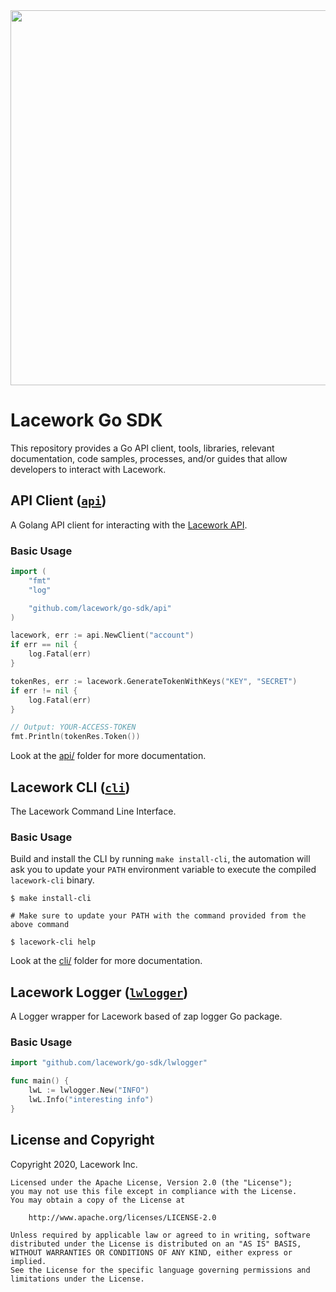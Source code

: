 <img src="https://techally-content.s3-us-west-1.amazonaws.com/public-content/lacework_logo_full.png" width="600">

# Lacework Go SDK

This repository provides a Go API client, tools, libraries, relevant documentation, code
samples, processes, and/or guides that allow developers to interact with Lacework.

## API Client ([`api`](api/))

A Golang API client for interacting with the [Lacework API](https://support.lacework.com/hc/en-us/categories/360002496114-Lacework-API-).

### Basic Usage
```go
import (
	"fmt"
	"log"

	"github.com/lacework/go-sdk/api"
)

lacework, err := api.NewClient("account")
if err == nil {
	log.Fatal(err)
}

tokenRes, err := lacework.GenerateTokenWithKeys("KEY", "SECRET")
if err != nil {
	log.Fatal(err)
}

// Output: YOUR-ACCESS-TOKEN
fmt.Println(tokenRes.Token())
```
Look at the [api/](api/) folder for more documentation.

## Lacework CLI ([`cli`](cli/))

The Lacework Command Line Interface.

### Basic Usage

Build and install the CLI by running `make install-cli`, the automation will
ask you to update your `PATH` environment variable to execute the compiled
`lacework-cli` binary.
```
$ make install-cli

# Make sure to update your PATH with the command provided from the above command

$ lacework-cli help
```
Look at the [cli/](cli/) folder for more documentation.

## Lacework Logger ([`lwlogger`](lwlogger/))

A Logger wrapper for Lacework based of zap logger Go package.

### Basic Usage
```go
import "github.com/lacework/go-sdk/lwlogger"

func main() {
	lwL := lwlogger.New("INFO")
	lwL.Info("interesting info")
}
```

## License and Copyright
Copyright 2020, Lacework Inc.
```
Licensed under the Apache License, Version 2.0 (the "License");
you may not use this file except in compliance with the License.
You may obtain a copy of the License at

    http://www.apache.org/licenses/LICENSE-2.0

Unless required by applicable law or agreed to in writing, software
distributed under the License is distributed on an "AS IS" BASIS,
WITHOUT WARRANTIES OR CONDITIONS OF ANY KIND, either express or implied.
See the License for the specific language governing permissions and
limitations under the License.
```
